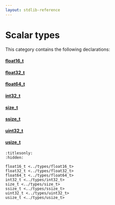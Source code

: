 ```yaml
---
layout: stdlib-reference
---
```

# Scalar types

This category contains the following declarations:

#### [float16\_t](float16_t.md)

#### [float32\_t](float32_t.md)

#### [float64\_t](float64_t.md)

#### [int32\_t](int32_t.md)

#### [size\_t](size_t.md)

#### [ssize\_t](ssize_t.md)

#### [uint32\_t](uint32_t.md)

#### [usize\_t](usize_t.md)


```{toctree}
:titlesonly:
:hidden:

float16_t <../types/float16_t>
float32_t <../types/float32_t>
float64_t <../types/float64_t>
int32_t <../types/int32_t>
size_t <../types/size_t>
ssize_t <../types/ssize_t>
uint32_t <../types/uint32_t>
usize_t <../types/usize_t>
```

<script>
// Fix .md links to .html when on ReadTheDocs
if (window.location.hostname.includes('readthedocs') || 
    window.location.hostname.includes('rtfd.io')) {
  document.addEventListener('DOMContentLoaded', function() {
    const links = document.querySelectorAll('a');
    links.forEach(link => {
      if (link.getAttribute('href') && link.getAttribute('href').endsWith('.md')) {
        link.href = link.href.replace(/\.md($|#|\?)/, '.html$1');
      }
    });
  });
}
</script>
